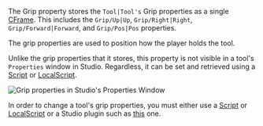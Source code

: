 The Grip property stores the `Tool|Tool's` Grip properties as a single [CFrame](https://developer.roblox.com/en-us/api-reference/datatype/CFrame). This includes the `Grip/Up|Up`, `Grip/Right|Right`, `Grip/Forward|Forward`, and `Grip/Pos|Pos` properties.

The grip properties are used to position how the player holds the tool.

Unlike the grip properties that it stores, this property is not visible in a tool's `Properties` window in Studio. Regardless, it can be set and retrieved using a [Script](https://developer.roblox.com/en-us/api-reference/class/Script) or [LocalScript](https://developer.roblox.com/en-us/api-reference/class/LocalScript).

![Grip properties in Studio's Properties Window](https://developer.roblox.com/assets/blt87cc763d68414be8/Screen_Shot_2018-08-26_at_8.35.48_PM.png)

In order to change a tool's grip properties, you must either use a [Script](https://developer.roblox.com/en-us/api-reference/class/Script) or [LocalScript](https://developer.roblox.com/en-us/api-reference/class/LocalScript) or a Studio plugin such as [this](https://developer.roblox.com/assets/blt87cc763d68414be8/Screen_Shot_2018-08-26_at_8.35.48_PM.png) one.